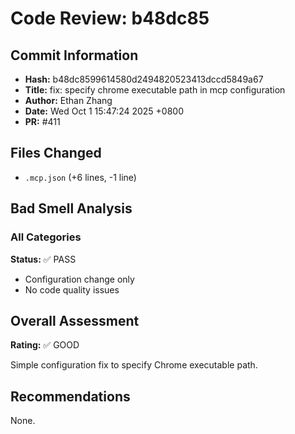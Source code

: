 # Code Review: b48dc85

## Commit Information
- **Hash:** b48dc8599614580d2494820523413dccd5849a67
- **Title:** fix: specify chrome executable path in mcp configuration
- **Author:** Ethan Zhang
- **Date:** Wed Oct 1 15:47:24 2025 +0800
- **PR:** #411

## Files Changed
- `.mcp.json` (+6 lines, -1 line)

## Bad Smell Analysis

### All Categories
**Status:** ✅ PASS
- Configuration change only
- No code quality issues

## Overall Assessment
**Rating:** ✅ GOOD

Simple configuration fix to specify Chrome executable path.

## Recommendations
None.

